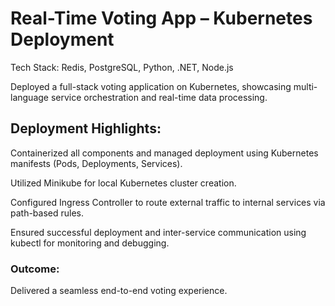 # Real-Time Voting App – Kubernetes Deployment
Tech Stack: Redis, PostgreSQL, Python, .NET, Node.js

Deployed a full-stack voting application on Kubernetes, showcasing multi-language service orchestration and real-time data processing.

## Deployment Highlights:

Containerized all components and managed deployment using Kubernetes manifests (Pods, Deployments, Services).

Utilized Minikube for local Kubernetes cluster creation.

Configured Ingress Controller to route external traffic to internal services via path-based rules.

Ensured successful deployment and inter-service communication using kubectl for monitoring and debugging.

### Outcome:

Delivered a seamless end-to-end voting experience.
